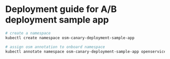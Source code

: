 # Deployment guide for A/B deployment sample app

```bash
# create a namespace
kubectl create namespace osm-canary-deployment-sample-app

# assign osm annotation to onboard namespace
kubectl annotate namespace osm-canary-deployment-sample-app openservicemesh.io/monitored-by=osm

```
